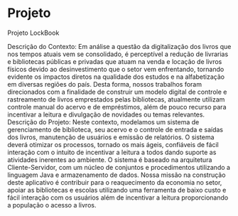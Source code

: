 # Projeto

Projeto LockBook


Descrição do Contexto:
Em análise a questão da digitalização dos livros que nos tempos atuais vem se consolidado, é perceptível a redução de livrarias e bibliotecas públicas e privadas que atuam na venda e locação de livros físicos devido ao desinvestimento que o setor vem enfrentando, tornando evidente os impactos diretos na qualidade dos estudos e na alfabetização em diversas regiões do país.
Desta forma, nossos trabalhos foram direcionados com a finalidade de construir um modelo digital de controle e rastreamento de livros emprestados pelas bibliotecas, atualmente utilizam controle manual do acervo e de empréstimos, além de pouco recurso para incentivar a leitura e divulgação de novidades ou temas relevantes.
Descrição do Projeto:
Neste contexto, modelamos um sistema de gerenciamento de biblioteca, seu acervo e o controle de entrada e saídas dos livros, manutenção de usuários e emissão de relatórios. O sistema deverá otimizar os processos, tornado os mais ágeis, confiáveis de fácil interação com o intuito de incentivar a leitura a todos dando suporte as atividades inerentes ao ambiente.
O sistema é baseado na arquitetura Cliente-Servidor, com um núcleo de conjuntos e procedimentos utilizando a linguagem Java e armazenamento de dados.
Nossa missão na construção deste aplicativo é contribuir para o reaquecimento da economia no setor, apoiar as bibliotecas e escolas utilizando uma ferramenta de baixo custo e fácil interação com os usuários além de incentivar a leitura proporcionando a população o acesso a livros.
